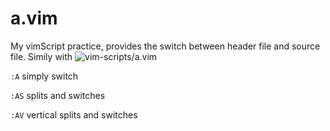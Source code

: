 # a.vim

My vimScript practice, provides the switch between header file and source file. Simily with ![vim-scripts/a.vim](https://github.com/vim-scripts/a.vim)

`:A` simply switch

`:AS` splits and switches

`:AV` vertical splits and switches
